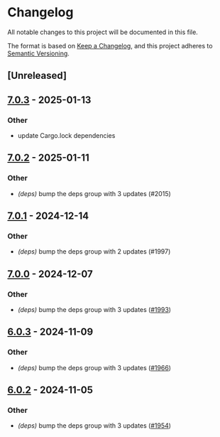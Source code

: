 # Changelog

All notable changes to this project will be documented in this file.

The format is based on [Keep a Changelog](https://keepachangelog.com/en/1.0.0/),
and this project adheres to [Semantic Versioning](https://semver.org/spec/v2.0.0.html).

## [Unreleased]

## [7.0.3](https://github.com/cargo-bins/cargo-binstall/compare/cargo-toml-workspace-v7.0.2...cargo-toml-workspace-v7.0.3) - 2025-01-13

### Other

- update Cargo.lock dependencies

## [7.0.2](https://github.com/cargo-bins/cargo-binstall/compare/cargo-toml-workspace-v7.0.1...cargo-toml-workspace-v7.0.2) - 2025-01-11

### Other

- *(deps)* bump the deps group with 3 updates (#2015)

## [7.0.1](https://github.com/cargo-bins/cargo-binstall/compare/cargo-toml-workspace-v7.0.0...cargo-toml-workspace-v7.0.1) - 2024-12-14

### Other

- *(deps)* bump the deps group with 2 updates (#1997)

## [7.0.0](https://github.com/cargo-bins/cargo-binstall/compare/cargo-toml-workspace-v6.0.3...cargo-toml-workspace-v7.0.0) - 2024-12-07

### Other

- *(deps)* bump the deps group with 3 updates ([#1993](https://github.com/cargo-bins/cargo-binstall/pull/1993))

## [6.0.3](https://github.com/cargo-bins/cargo-binstall/compare/cargo-toml-workspace-v6.0.2...cargo-toml-workspace-v6.0.3) - 2024-11-09

### Other

- *(deps)* bump the deps group with 3 updates ([#1966](https://github.com/cargo-bins/cargo-binstall/pull/1966))

## [6.0.2](https://github.com/cargo-bins/cargo-binstall/compare/cargo-toml-workspace-v6.0.1...cargo-toml-workspace-v6.0.2) - 2024-11-05

### Other

- *(deps)* bump the deps group with 3 updates ([#1954](https://github.com/cargo-bins/cargo-binstall/pull/1954))
